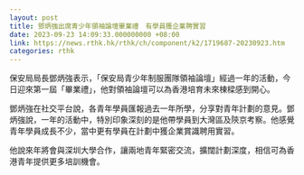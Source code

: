 ```yaml
---
layout: post
title: 鄧炳強出席青少年領袖論壇畢業禮　有學員獲企業聘實習
date: 2023-09-23 14:09:33.000000000 +08:00
link: https://news.rthk.hk/rthk/ch/component/k2/1719687-20230923.htm
categories: rthk
---
```


保安局局長鄧炳強表示，「保安局青少年制服團隊領袖論壇」經過一年的活動，今日迎來第一屆「畢業禮」，他對領袖論壇可以為香港培育未來棟樑感到開心。

鄧炳強在社交平台說，各青年學員匯報過去一年所學，分享對青年計劃的意見。鄧炳強說，一年的活動中，特別印象深刻的是他帶學員到大灣區及陝京考察。他感覺青年學員成長不少，當中更有學員在計劃中獲企業賞識聘用實習。

他說來年將會與深圳大學合作，讓兩地青年緊密交流，擴闊計劃深度，相信可為香港青年提供更多培訓機會。

